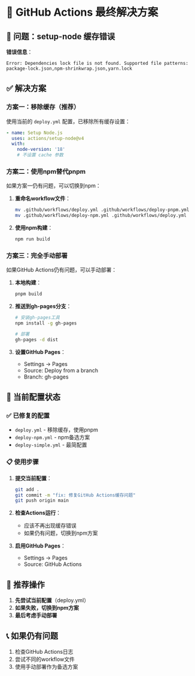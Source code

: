# 🎯 GitHub Actions 最终解决方案

## 🚨 问题：setup-node 缓存错误

**错误信息**：

```
Error: Dependencies lock file is not found. Supported file patterns: package-lock.json,npm-shrinkwrap.json,yarn.lock
```

## ✅ 解决方案

### 方案一：移除缓存（推荐）

使用当前的 `deploy.yml` 配置，已移除所有缓存设置：

```yaml
- name: Setup Node.js
  uses: actions/setup-node@v4
  with:
    node-version: '18'
    # 不设置 cache 参数
```

### 方案二：使用npm替代pnpm

如果方案一仍有问题，可以切换到npm：

1. **重命名workflow文件**：

   ```bash
   mv .github/workflows/deploy.yml .github/workflows/deploy-pnpm.yml
   mv .github/workflows/deploy-npm.yml .github/workflows/deploy.yml
   ```

2. **使用npm构建**：

   ```bash
   npm run build
   ```

### 方案三：完全手动部署

如果GitHub Actions仍有问题，可以手动部署：

1. **本地构建**：

   ```bash
   pnpm build
   ```

2. **推送到gh-pages分支**：

   ```bash
   # 安装gh-pages工具
   npm install -g gh-pages
   
   # 部署
   gh-pages -d dist
   ```

3. **设置GitHub Pages**：
   - Settings → Pages
   - Source: Deploy from a branch
   - Branch: gh-pages

## 🔧 当前配置状态

### ✅ 已修复的配置

- `deploy.yml` - 移除缓存，使用pnpm
- `deploy-npm.yml` - npm备选方案
- `deploy-simple.yml` - 最简配置

### 📋 使用步骤

1. **提交当前配置**：

   ```bash
   git add .
   git commit -m "fix: 修复GitHub Actions缓存问题"
   git push origin main
   ```

2. **检查Actions运行**：
   - 应该不再出现缓存错误
   - 如果仍有问题，切换到npm方案

3. **启用GitHub Pages**：
   - Settings → Pages
   - Source: GitHub Actions

## 🎯 推荐操作

1. **先尝试当前配置**（deploy.yml）
2. **如果失败，切换到npm方案**
3. **最后考虑手动部署**

## 📞 如果仍有问题

1. 检查GitHub Actions日志
2. 尝试不同的workflow文件
3. 使用手动部署作为备选方案
